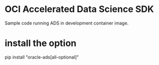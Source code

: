 
# OCI Accelerated Data Science SDK

Sample code running ADS in development container image.

# install the option
pip install "oracle-ads[all-optional]"
